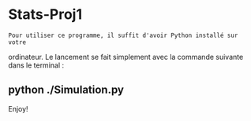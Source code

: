 # Stats-Proj1


    Pour utiliser ce programme, il suffit d'avoir Python installé sur votre
ordinateur. Le lancement se fait simplement avec la commande suivante dans
le terminal :
## python ./Simulation.py

Enjoy!
